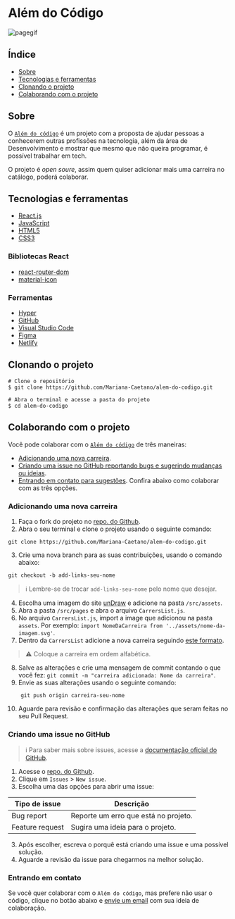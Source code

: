 # Além do Código
![pagegif](https://user-images.githubusercontent.com/67270558/181876178-fb16dad9-4a92-478c-80a9-3e84088bcb30.gif)

## Índice

- [Sobre](#sobre)
- [Tecnologias e ferramentas](#tecnologias-e-ferramentas)
- [Clonando o projeto](#clonando-o-projeto)
- [Colaborando com o projeto](#colaborando-com-o-projeto)

## Sobre

O [`Além do código`](https://alemdocodigo.netlify.app/) é um projeto com a proposta de ajudar pessoas a conhecerem outras profissões na tecnologia, além da área de Desenvolvimento e mostrar que mesmo que não queira programar, é possível trabalhar em tech.

O projeto é *open soure*, assim quem quiser adicionar mais uma carreira no catálogo, poderá colaborar.

## Tecnologias e ferramentas
- [React.js](https://pt-br.reactjs.org/)
- [JavaScript](https://developer.mozilla.org/pt-BR/docs/Web/JavaScript/)
- [HTML5](https://developer.mozilla.org/en-US/docs/Glossary/HTML5)
- [CSS3](https://developer.mozilla.org/pt-BR/docs/Web/CSS/)
### Bibliotecas React
- [react-router-dom](https://v5.reactrouter.com/web/guides/quick-start)
- [material-icon](https://mui.com/pt/material-ui/material-icons/)

### Ferramentas
- [Hyper](https://hyper.is/)
- [GitHub](https://docs.github.com/pt)
- [Visual Studio Code](https://code.visualstudio.com/)
- [Figma](https://www.figma.com/)
- [Netlify](https://www.netlify.com/)

## Clonando o projeto

```
# Clone o repositório
$ git clone https://github.com/Mariana-Caetano/alem-do-codigo.git

# Abra o terminal e acesse a pasta do projeto 
$ cd alem-do-codigo

```

## Colaborando com o projeto
Você pode colaborar com o [`Além do código`](https://alemdocodigo.netlify.app/) de três maneiras:
- [Adicionando uma nova carreira](#adicionando-uma-nova-carreira).
- [Criando uma issue no GitHub reportando bugs e sugerindo mudanças ou ideias]().
- [Entrando em contato para sugestões]().
Confira abaixo como colaborar com as três opções.

### Adicionando uma nova carreira
1. Faça o fork do projeto no [repo. do Github](https://github.com/Mariana-Caetano/alem-do-codigo).
2. Abra o seu terminal e clone o projeto usando o seguinte comando: 
```
git clone https://github.com/Mariana-Caetano/alem-do-codigo.git

```
3. Crie uma nova branch para as suas contribuições, usando o comando abaixo: 
```
git checkout -b add-links-seu-nome

```
> ℹ Lembre-se de trocar `add-links-seu-nome` pelo nome que desejar.
                  
4. Escolha uma imagem do site [unDraw](https://undraw.co/illustrations) e adicione na pasta `/src/assets`.
5. Abra a pasta `/src/pages` e abra o arquivo `CarrersList.js`.
6. No arquivo `CarrersList.js`, import a image que adicionou na pasta `assets`. Por exemplo: `import NomeDaCarreira from '../assets/nome-da-imagem.svg'`.
7. Dentro da `CarrersList` adicione a nova carreira seguindo [este formato](https://github.com/Mariana-Caetano/alem-do-codigo/blob/master/src/carrers/CarrersList.js#L17-L23).

> ⚠ Coloque a carreira em ordem alfabética.

8. Salve as alterações e crie uma mensagem de commit contando o que você fez: `git commit -m "carreira adicionada: Nome da carreira"`.
9. Envie as suas alterações usando o seguinte comando: 
```
    git push origin carreira-seu-nome
``` 
10. Aguarde para revisão e confirmação das alterações que seram feitas no seu Pull Request.

### Criando uma issue no GitHub
> ℹ Para saber mais sobre issues, acesse a [documentação oficial do GitHub](https://docs.github.com/pt/issues/tracking-your-work-with-issues/creating-an-issue).

1. Acesse o [repo. do Github](https://github.com/Mariana-Caetano/alem-do-codigo).
2. Clique em `Issues` > `New issue`.
2. Escolha uma das opções para abrir uma issue:

| Tipo de issue | Descrição |
| ------------- | --------- |
| Bug report | Reporte um erro que está no projeto. |
| Feature request | Sugira uma ideia para o projeto. |
                 
3. Após escolher, escreva o porquê está criando uma issue e uma possível solução.
4. Aguarde a revisão da issue para chegarmos na melhor solução.

### Entrando em contato
Se você quer colaborar com o `Além do código`, mas prefere não usar o código, clique no botão abaixo e [envie um email](nanah.caetano@gmail) com sua ideia de colaboração.

            
